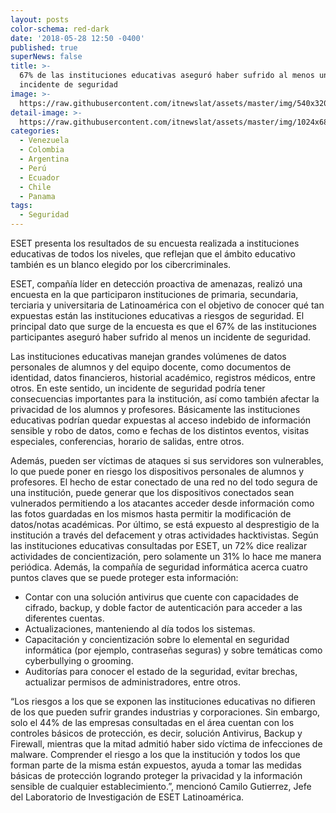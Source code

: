 ```yaml
---
layout: posts
color-schema: red-dark
date: '2018-05-28 12:50 -0400'
published: true
superNews: false
title: >-
  67% de las instituciones educativas aseguró haber sufrido al menos un
  incidente de seguridad
image: >-
  https://raw.githubusercontent.com/itnewslat/assets/master/img/540x320/ninos-del-mundo-p.jpg
detail-image: >-
  https://raw.githubusercontent.com/itnewslat/assets/master/img/1024x680/ninos-del-mundo-g.jpg
categories:
  - Venezuela
  - Colombia
  - Argentina
  - Perú
  - Ecuador
  - Chile
  - Panama
tags:
  - Seguridad
---
```

ESET presenta los resultados de su encuesta realizada a instituciones educativas de todos los niveles, que reflejan que el ámbito educativo también es un blanco elegido por los cibercriminales.

ESET, compañía líder en detección proactiva de amenazas, realizó una encuesta en la que participaron instituciones de primaria, secundaria, terciaria y universitaria de Latinoamérica con el objetivo de conocer qué tan expuestas están las instituciones educativas a riesgos de seguridad. El principal dato que surge de la encuesta es que el 67% de las instituciones participantes aseguró haber sufrido al menos un incidente de seguridad.

Las instituciones educativas manejan grandes volúmenes de datos personales de alumnos y del equipo docente, como documentos de identidad, datos financieros, historial académico, registros médicos, entre otros. En este sentido, un incidente de seguridad podría tener consecuencias importantes para la institución, así como también afectar la privacidad de los alumnos y profesores. Básicamente las instituciones educativas podrían quedar expuestas al acceso indebido de información sensible y robo de datos, como e fechas de los distintos eventos, visitas especiales, conferencias, horario de salidas, entre otros. 

Además, pueden ser víctimas de ataques si sus servidores son vulnerables, lo que puede poner en riesgo los dispositivos personales de alumnos y profesores. El hecho de estar conectado de una red no del todo segura de una institución, puede generar que los dispositivos conectados sean vulnerados permitiendo a los atacantes acceder desde información como las fotos guardadas en los mismos hasta permitir la modificación de datos/notas académicas. Por último, se está expuesto al desprestigio de la institución a través del defacement y otras actividades hacktivistas.
Según las instituciones educativas consultadas por ESET, un 72% dice realizar actividades de concientización, pero solamente un 31% lo hace me manera periódica. Además, la compañía de seguridad informática acerca cuatro puntos claves que se puede proteger esta información:

- Contar con una solución antivirus que cuente con capacidades de cifrado, backup, y doble factor de autenticación para acceder a las diferentes cuentas.
- Actualizaciones, manteniendo al día todos los sistemas.
- Capacitación y concientización sobre lo elemental en seguridad informática (por ejemplo, contraseñas seguras) y sobre temáticas como cyberbullying o grooming.
- Auditorías para conocer el estado de la seguridad, evitar brechas, actualizar permisos de administradores, entre otros.

 “Los riesgos a los que se exponen las instituciones educativas no difieren de los que pueden sufrir grandes industrias y corporaciones. Sin embargo, solo el 44% de las empresas consultadas en el área cuentan con los controles básicos de protección, es decir, solución Antivirus, Backup y Firewall, mientras que la mitad admitió haber sido víctima de infecciones de malware. Comprender el riesgo a los que la institución y todos los que forman parte de la misma están expuestos, ayuda a tomar las medidas básicas de protección logrando proteger la privacidad y la información sensible de cualquier establecimiento.”, mencionó Camilo Gutierrez, Jefe del Laboratorio de Investigación de ESET Latinoamérica.